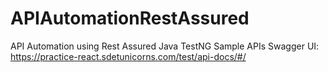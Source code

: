 # APIAutomationRestAssured
API Automation using Rest Assured Java TestNG
Sample APIs Swagger UI: https://practice-react.sdetunicorns.com/test/api-docs/#/
